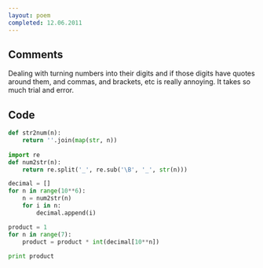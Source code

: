 ```yaml
---
layout: poem
completed: 12.06.2011
---
```


## Comments

Dealing with turning numbers into their digits and if those digits have quotes
around them, and commas, and brackets, etc is really annoying. It takes so much
trial and error.

## Code

```python
def str2num(n):
	return ''.join(map(str, n))
	
import re
def num2str(n):
	return re.split('_', re.sub('\B', '_', str(n)))

decimal = []
for n in range(10**6):
	n = num2str(n)
	for i in n:
		decimal.append(i)

product = 1
for n in range(7):
	product = product * int(decimal[10**n])
	
print product
```
